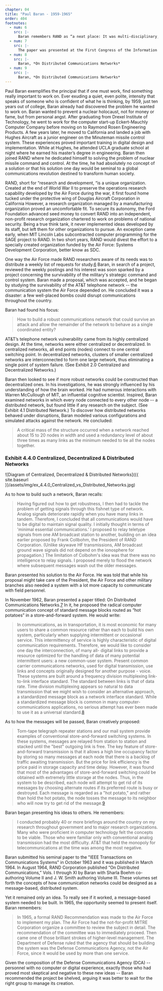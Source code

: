 ```yaml
---
chapter: 04
title: "Paul Baran - 1959-1965"
order: 404
footnotes:
  - num: 6
    src: |-
      Baran remembers RAND as “a neat place: It was multi-disciplinary, and the reason its output was as productive as it was, it had the neatest way of allowing people to do pretty much what they wanted to do. They picked very good people to start with, were able to pick those they wanted, and they guaranteed them continuity and no interference, and then they'd restrict the output flow, so any briefing had to go through a tough review process.  Before anything became a RAND report, it went through a very, very careful review process, so all the failures, all the nonsense got filtered out, and as a result, you know, my God, you got some very high quality output. So it was the ability to bury bad work easily that I think made for a lot of success. RAND, at the time, was funded by the Air Force, and the Air Force was synonymous with the national defense, 'cause what the hell was national defense, then. You had airplanes and they carry a bomb and that was national defense."
  - num: 7
    src: |- 
      The paper was presented at the First Congress of the Information Systems Sciences, sponsored by MITRE.
  - num: 8
    src: |- 
      Baran, *On Distributed Communications Networks*
  - num: 9
    src: |-  
      Baran, *On Distributed Communications Networks*
---
```


Paul Baran exemplifies the principal that if one must work, find something really important to work on. Ever exuding a quiet, even polite, intensity that speaks of someone who is confident of what he is thinking, by 1959, just ten years out of college, Baran already had discovered the problem he wanted to work on. Baran wanted to prevent a nuclear holocaust, not for money or fame, but from personal angst. After graduating from Drexel Institute of Technology, he went to work for the computer start-up Eckert-Mauchly Computer Company before moving on to Raymond Rosen Engineering Products. A few years later, he moved to California and landed a job with Hughes Aircraft as a junior engineer on the Minuteman missile control system. These experiences proved important training in digital design and implementation. While at Hughes, he attended UCLA graduate school at night where he earned his master’s degree in engineering. Baran then joined RAND where he dedicated himself to solving the problem of nuclear missile command and control. At the time, he had absolutely no concept of a solution or that his solution one day would be seminal to a global communications revolution destined to transform human society.

RAND, short for “research and development, “is a unique organization. Created at the end of World War II to preserve the operations research capability developed by the Air Force during the war, it first found home tucked under the protective wing of Douglas Aircraft Corporation in California However, a research organization managed by a manufacturing organization proved an uncomfortable fit. To secure its autonomy, the Ford Foundation advanced seed money to convert RAND into an independent, non-profit research organization chartered to work on problems of national security. Being a true think tank, it never implemented ideas developed by its staff, but left them for other organizations to pursue. An exception came early, when MIT Lincoln Labs subcontracted computer programming for the SAGE project to RAND. In two short years, RAND would divest the effort to a specially created organization funded by the Air Force: Systems Development Corporation, better know as SDC.

One way the Air Force made RAND researchers aware of its needs was to distribute a weekly list of requests for study.<a name="fnloc6" href="#fn6">6</a> Baran, in search of a project, reviewed the weekly postings and his interest was soon sparked by a project concerning the survivability of the military's strategic command and control system. Baran made a proposal, which was accepted, and he began by studying the survivability of the AT&T telephone network -- the communication system the Air Force depended on. He concluded it was a disaster: a few well-placed bombs could disrupt communications throughout the country.

Baran had found his focus:

>How to build a robust communications network that could survive an attack and allow the remainder of the network to behave as a single coordinated entity?

AT&T’s telephone network vulnerability came from its highly centralized design. At the time, networks were either centralized or decentralized. In centralized networks, all end points (nodes) connect to one central switching point. In decentralized networks, clusters of smaller centralized networks are interconnected to form one large network, thus eliminating a single point of system failure. (See Exhibit 2.0 Centralized and Decentralized Networks.)

Baran then looked to see if more robust networks could be constructed than decentralized ones. In his investigations, he was strongly influenced by his understanding of how the brain worked. He had numerous interactions with Warren McCullough of MIT, an influential cognitive scientist. Inspired, Baran examined networks in which every node connected to every other node -- a distributed network, but found little if any research on the subject. (See Exhibit 4.1 Distributed Network.) To discover how distributed networks behaved under disruptions, Baran modeled various configurations and simulated attacks against the network. He concluded:

>A critical mass of the structure occurred when a network reached about 15 to 20 nodes in width and used a redundancy level of about three times as many links as the minimum needed to tie all the nodes together.

### Exhibit 4.4.0 Centralized, Decentralized & Distributed Networks

![Diagram of Centralized, Decentralized & Distributed Networks]({{ site.baseurl }}/assets/img/ex_4.4.0_Centralized_vs_Distributed_Networks.jpg)

As to how to build such a network, Baran recalls:

>Having figured out how to get robustness, I then had to tackle the problem of getting signals through this fishnet type of network. Analog signals deteriorate rapidly when you have many links in tandem. Therefore, I concluded that all communications would have to be digital to maintain signal quality. I initially thought in terms of 'minimal essential communications.’ I proposed to relay teletype signals from one AM broadcast station to another, building on an idea earlier proposed by Frank Collbohm, the President of RAND Corporation. (Unlike skywave HF transmissions, AM broadcast ground wave signals did not depend on the ionosphere for propagation.) The limitation of Colbohm's idea was that there was no intelligence to relay signals. I proposed merely to flood the network where subsequent messages wash out the older messages.

Baran presented his solution to the Air Force. He was told that while his proposal might take care of the President, the Air Force and other military branches also needed a system with a lot more capacity to communicate with field personnel.

In November 1962, Baran presented a paper titled: On Distributed Communications Networks.<a name="fnloc7" href="#fn7">7</a> In it, he proposed the radical computer communication concept of standard message blocks routed as “hot potatoes” in a store-and-forward system. He would write:

>In communications, as in transportation, it is most economic for many users to share a common resource rather than each to build his own system, particularly when supplying intermittent or occasional service. This intermittency of service is highly characteristic of digital communication requirements. Therefore, we would like to consider one day the interconnection, of many all- digital links to provide a resource optimized for the handling of data of many potential intermittent users: a new common-user system. Present common carrier communications networks, used for digital transmission, use links and concepts originally designed for another purpose - voice. These systems are built around a frequency division multiplexing link-to-link interface standard. The standard between links is that of data rate. Time division multiplexing appears so natural to data transmission that we might wish to consider an alternative approach, a standardized message block as a network interface standard. While a standardized message block is common in many computer-communications applications, no serious attempt has ever been made to use it as a universal standard.<a name="fnloc8" href="#fn8">8</a>

As to how the messages will be passed, Baran creatively proposed:

>Torn-tape telegraph repeater stations and our mail system provide examples of conventional store-and-forward switching systems. In these systems, messages are relayed from station to station and stacked until the "best" outgoing link is free. The key feature of store-and-forward transmission is that it allows a high line occupancy factor by storing so many messages at each node that there is a backlog of traffic awaiting transmission. But the price for link efficiency is the price paid in storage capacity and time delay. However, it was found that most of the advantages of store-and-forward switching could be obtained with extremely little storage at the nodes. Thus, in the system to be described, each node will attempt to get rid of its messages by choosing alternate routes if its preferred route is busy or destroyed. Each message is regarded as a "hot potato," and rather than hold the hot potato, the node tosses the message to its neighbor who will now try to get rid of the message.<a name="fnloc9" href="#fn9">9</a>

Baran began presenting his ideas to others. He remembers:

>I conducted probably 40 or more briefings around the country on my research throughout government and to major research organizations. Many who were proficient in computer technology felt the concepts to be viable. Those who were familiar only with conventional analog transmission had the most difficulty. AT&T that held the monopoly for telecommunications at the time was among the most negative.

Baran submitted his seminal paper to the "IEEE Transactions on Communications Systems" in October 1963 and it was published in March 1964. In August 1964, RAND Corporation published “On Distributed Communications,” Vols. I through XI by Baran with Sharla Boehm co-authoring Volume II and J. W. Smith authoring Volume III. These volumes set forth the concepts of how communication networks could be designed as a message-based, distributed system.

Yet it remained only an idea. To really see if it worked, a message-based system needed to be built. In 1965, the opportunity seemed to present itself. Baran remembers:

>In 1965, a formal RAND Recommendation was made to the Air Force to implement my plan. The Air Force had the not-for-profit MITRE Corporation organize a committee to review the subject in detail. The recommendation of the committee was to immediately proceed. Then came one of those brilliant strokes of higher-level management. The Department of Defense ruled that the agency that should be building the system was the Defense Communications Agency, not the Air Force, since it would be used by more than one service.

Given the composition of the Defense Communications Agency (DCA) -- personnel with no computer or digital experience, exactly those who had proved most skeptical and negative to these new ideas -- Baran recommended the project be shelved, arguing it was better to wait for the right group to manage its creation.
